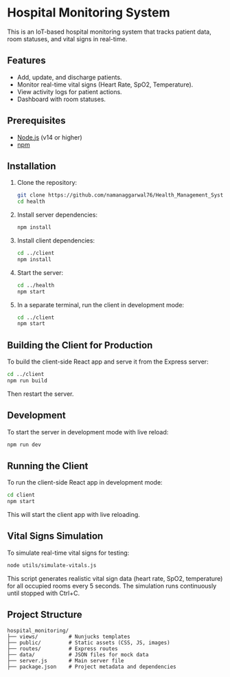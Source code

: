 # Hospital Monitoring System

This is an IoT-based hospital monitoring system that tracks patient data, room statuses, and vital signs in real-time.

## Features
- Add, update, and discharge patients.
- Monitor real-time vital signs (Heart Rate, SpO2, Temperature).
- View activity logs for patient actions.
- Dashboard with room statuses.

## Prerequisites
- [Node.js](https://nodejs.org/) (v14 or higher)
- [npm](https://www.npmjs.com/)

## Installation
1. Clone the repository:
   ```bash
   git clone https://github.com/namanaggarwal76/Health_Management_System.git
   cd health
   ```
2. Install server dependencies:
   ```bash
   npm install
   ```
3. Install client dependencies:
   ```bash
   cd ../client
   npm install
   ```
4. Start the server:
   ```bash
   cd ../health
   npm start
   ```
5. In a separate terminal, run the client in development mode:
   ```bash
   cd ../client
   npm start
   ```

## Building the Client for Production
To build the client-side React app and serve it from the Express server:
```bash
cd ../client
npm run build
```
Then restart the server.

## Development
To start the server in development mode with live reload:
```bash
npm run dev
```

## Running the Client
To run the client-side React app in development mode:
```bash
cd client
npm start
```
This will start the client app with live reloading.

## Vital Signs Simulation
To simulate real-time vital signs for testing:
```bash
node utils/simulate-vitals.js
```

This script generates realistic vital sign data (heart rate, SpO2, temperature) for all occupied rooms every 5 seconds. The simulation runs continuously until stopped with Ctrl+C.

## Project Structure
```
hospital_monitoring/
├── views/          # Nunjucks templates
├── public/         # Static assets (CSS, JS, images)
├── routes/         # Express routes
├── data/           # JSON files for mock data
├── server.js       # Main server file
├── package.json    # Project metadata and dependencies
```